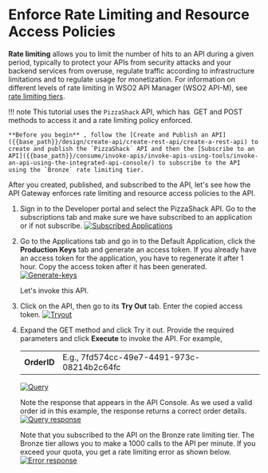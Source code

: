 # Enforce Rate Limiting and Resource Access Policies

**Rate limiting** allows you to limit the number of hits to an API during a given period, typically to protect your APIs from security attacks and your backend services from overuse, regulate traffic according to infrastructure limitations and to regulate usage for monetization. For information on different levels of rate limiting in WSO2 API Manager (WSO2 API-M), see [rate limiting tiers]({{base_path}}/design/rate-limiting/setting-throttling-limits/).

!!! note
    This tutorial uses the `PizzaShack` API, which has  GET and POST methods to access it and a rate limiting policy enforced.

    **Before you begin** , follow the [Create and Publish an API]({{base_path}}/design/create-api/create-rest-api/create-a-rest-api) to create and publish the `PizzaShack` API and then the [Subscribe to an API]({{base_path}}/consume/invoke-apis/invoke-apis-using-tools/invoke-an-api-using-the-integrated-api-console/) to subscribe to the API using the `Bronze` rate limiting tier.


After you created, published, and subscribed to the API, let's see how the API Gateway enforces rate limiting and resource access policies to the API.

1.  Sign in to the Developer portal and select the PizzaShack API.
    Go to the subscriptions tab and make sure we have subscribed to an application or if not subscribe.
    [![Subscribed Applications]({{base_path}}/assets/img/learn/learn-throttling-isapplication-subscribed.png)]({{base_path}}/assets/img/learn/learn-throttling-isapplication-subscribed.png)

2.  Go to the Applications tab and go in to the Default Application, click the **Production Keys** tab and generate an access token. If you already have an access token for the application, you have to regenerate it after 1 hour. Copy the access token after it has been generated.
    [![Generate-keys]({{base_path}}/assets/img/learn/learn-throttling-generate-keys.png)]({{base_path}}/assets/img/learn/learn-throttling-generate-keys.png)

    Let's invoke this API.

3.  Click on the API, then go to its **Try Out** tab. Enter the copied access token.
    [![Tryout]({{base_path}}/assets/img/learn/learn-throttling-tryout.png)]({{base_path}}/assets/img/learn/learn-throttling-tryout.png)

4.  Expand the GET method and click Try it out. Provide the required parameters and click **Execute** to invoke the API. For example,

    |                 |                            |
    |-----------------|----------------------------|
    | **OrderID** | E.g., 7fd574cc-49e7-4491-973c-08214b2c64fc         |

    [![Query]({{base_path}}/assets/img/learn/learn-throttling-enter-query.png)]({{base_path}}/assets/img/learn/learn-throttling-enter-query.png)

     Note the response that appears in the API Console. As we used a valid order id in this example, the response returns a correct order details.
    [![Query response]({{base_path}}/assets/img/learn/learn-throttling-query-response.png)]({{base_path}}/assets/img/learn/learn-throttling-query-response.png)
    
    Note that you subscribed to the API on the Bronze rate limiting tier. The Bronze tier allows you to make a 1000 calls to the API per minute. If you exceed your quota, you get a rate limiting error as shown below.
    [![Error response]({{base_path}}/assets/img/learn/learn-throttling-error-response.png)]({{base_path}}/assets/img/learn/learn-throttling-error-response.png)
